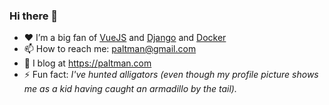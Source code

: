 ### Hi there 👋

- ❤️ I’m a big fan of [VueJS](https://vuejs.org) and [Django](https://djangoproject.com) and [Docker](https://docker.com)
- 📫 How to reach me: paltman@gmail.com
- 📝 I blog at https://paltman.com
- ⚡ Fun fact: _I've hunted alligators (even though my profile picture shows me as a kid having caught an armadillo by the tail)._
